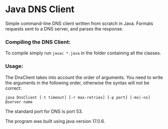 # Java DNS Client

Simple command-line DNS client written from scratch in Java. Formats requests sent to a DNS server, and parses the response.

### Compiling the DNS Client:

To compile simply run `javac *.java` in the folder containing all the classes.

### Usage: 

The DnsClient takes into account the order of arguments. You need to write the arguments in the following order, otherwise the syntax will not be correct:

`java DnsClient [-t timeout] [-r max-retries] [-p port] [-mx|-ns] @server name`

The standard port for DNS is port 53.

The program was built using java version 17.0.6.

